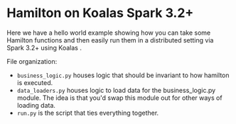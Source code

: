 # Hamilton on Koalas Spark 3.2+

Here we have a hello world example showing how you can
take some Hamilton functions and then easily run them
in a distributed setting via Spark 3.2+ using Koalas .

File organization:

* `business_logic.py` houses logic that should be invariant to how hamilton is executed.
* `data_loaders.py` houses logic to load data for the business_logic.py module. The
idea is that you'd swap this module out for other ways of loading data.
*  `run.py` is the script that ties everything together.
